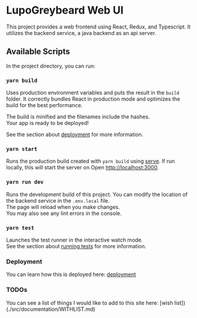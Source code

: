 # LupoGreybeard Web UI

This project provides a web frontend using React, Redux, and Typescript. It utilizes the backend service, 
a java backend as an api server.

## Available Scripts

In the project directory, you can run:

### `yarn build`

Uses production environment variables and puts the result in the 
`build` folder.
It correctly bundles React in production mode and optimizes the build for the best performance.

The build is minified and the filenames include the hashes.\
Your app is ready to be deployed!

See the section about [deployment](https://facebook.github.io/create-react-app/docs/deployment) for more information.

### `yarn start`

Runs the production build created with `yarn build` using [serve](https://www.npmjs.com/package/serve). 
If run locally, this will start the server on Open [http://localhost:3000](http://localhost:3000).


### `yarn run dev`

Runs the development build of this project. You can modify the location of the backend service in the `.env.local` file.\
The page will reload when you make changes.\
You may also see any lint errors in the console.

### `yarn test`

Launches the test runner in the interactive watch mode.\
See the section about [running tests](https://facebook.github.io/create-react-app/docs/running-tests) for more information.


### Deployment

You can learn how this is deployed here: [deployment](./src/documentation/DEPLOYMENT.md)

### TODOs

You can see a list of things I would like to add to this site here: [wish list])(./src/documentation/WITHLIST.md)

